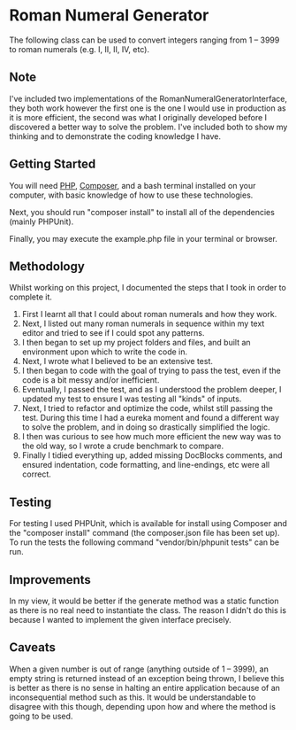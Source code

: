 # Roman Numeral Generator

The following class can be used to convert integers ranging from 1 – 3999 to roman numerals (e.g. I, II, II, IV, etc).

## Note

I've included two implementations of the RomanNumeralGeneratorInterface, they both work however the first one is the one I would use in production as it is more efficient, the second was what I originally developed before I discovered a better way to solve the problem. I've included both to show my thinking and to demonstrate the coding knowledge I have.

## Getting Started

You will need [PHP](https://php.net), [Composer](https://getcomposer.org), and a bash terminal installed on your computer, with basic knowledge of how to use these technologies.

Next, you should run "composer install" to install all of the dependencies (mainly PHPUnit).

Finally, you may execute the example.php file in your terminal or browser.

## Methodology

Whilst working on this project, I documented the steps that I took in order to complete it.

1. First I learnt all that I could about roman numerals and how they work.
2. Next, I listed out many roman numerals in sequence within my text editor and tried to see if I could spot any patterns.
3. I then began to set up my project folders and files, and built an environment upon which to write the code in.
4. Next, I wrote what I believed to be an extensive test.
5. I then began to code with the goal of trying to pass the test, even if the code is a bit messy and/or inefficient.
6. Eventually, I passed the test, and as I understood the problem deeper, I updated my test to ensure I was testing all "kinds" of inputs.
7. Next, I tried to refactor and optimize the code, whilst still passing the test. During this time I had a eureka moment and found a different way to solve the problem, and in doing so drastically simplified the logic.
8. I then was curious to see how much more efficient the new way was to the old way, so I wrote a crude benchmark to compare.
9. Finally I tidied everything up, added missing DocBlocks comments, and ensured indentation, code formatting, and line-endings, etc were all correct.

## Testing

For testing I used PHPUnit, which is available for install using Composer and the "composer install" command (the composer.json file has been set up). To run the tests the following command "vendor/bin/phpunit tests" can be run.

## Improvements

In my view, it would be better if the generate method was a static function as there is no real need to instantiate the class. The reason I didn't do this is because I wanted to implement the given interface precisely.

## Caveats

When a given number is out of range (anything outside of 1 – 3999), an empty string is returned instead of an exception being thrown, I believe this is better as there is no sense in halting an entire application because of an inconsequential method such as this. It would be understandable to disagree with this though, depending upon how and where the method is going to be used.
